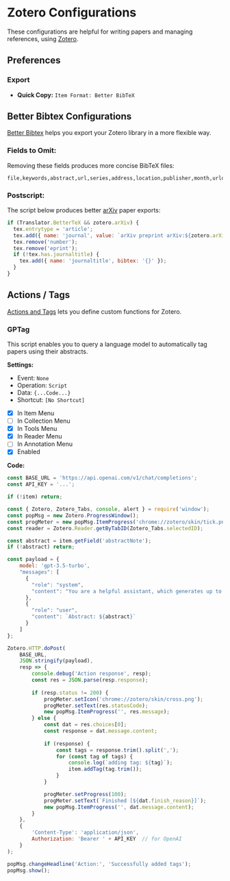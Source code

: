 # Zotero Configurations

These configurations are helpful for writing papers and managing references, using [Zotero](https://www.zotero.org/).

## Preferences

### Export

- **Quick Copy:** `Item Format: Better BibTeX`

## Better Bibtex Configurations

[Better Bibtex](https://github.com/retorquere/zotero-better-bibtex) helps you export your Zotero library in a more flexible way. 

### Fields to Omit:

Removing these fields produces more concise BibTeX files:

```
file,keywords,abstract,url,series,address,location,publisher,month,urldate,langid
```

### Postscript:

The script below produces better [arXiv](https://arxiv.org/) paper exports:

```javascript
if (Translator.BetterTeX && zotero.arXiv) {
  tex.entrytype = 'article';
  tex.add({ name: 'journal', value: `arXiv preprint arXiv:${zotero.arXiv.id}` });
  tex.remove('number');
  tex.remove('eprint');
  if (!tex.has.journaltitle) { 
    tex.add({ name: 'journaltitle', bibtex: '{}' }); 
  }
}
```

## Actions / Tags

[Actions and Tags](https://github.com/windingwind/zotero-actions-tags) lets you define custom functions for Zotero.

### GPTag

This script enables you to query a language model to automatically tag papers using their abstracts.

**Settings:**
- Event: `None`
- Operation: `Script`
- Data: `{...Code...}`
- Shortcut: `[No Shortcut]`
- [x] In Item Menu
- [ ] In Collection Menu
- [x] In Tools Menu
- [x] In Reader Menu
- [ ] In Annotation Menu
- [x] Enabled

**Code:**

```javascript
const BASE_URL = 'https://api.openai.com/v1/chat/completions';
const API_KEY = '...';

if (!item) return;

const { Zotero, Zotero_Tabs, console, alert } = require('window');
const popMsg = new Zotero.ProgressWindow();
const progMeter = new popMsg.ItemProgress('chrome://zotero/skin/tick.png', 'Thinking...');
const reader = Zotero.Reader.getByTabID(Zotero_Tabs.selectedID);

const abstract = item.getField('abstractNote');
if (!abstract) return;

const payload = {
	model: 'gpt-3.5-turbo',
    "messages": [
      {
        "role": "system",
        "content": "You are a helpful assistant, which generates up to 5 keywords (to be used for tagging) for a given paper abstract. Tags should be returned as comma-separated words and must be on one-line."
      },
      {
        "role": "user",
        "content": `Abstract: ${abstract}`
      }
    ]
};

Zotero.HTTP.doPost(
	BASE_URL,
	JSON.stringify(payload),
	resp => {
		console.debug('Action response', resp);
		const res = JSON.parse(resp.response);
		
		if (resp.status != 200) {
			progMeter.setIcon('chrome://zotero/skin/cross.png');
			progMeter.setText(res.statusCode);
			new popMsg.ItemProgress('', res.message);
		} else {
			const dat = res.choices[0];
			const response = dat.message.content;
						
			if (response) {
				const tags = response.trim().split(',');
				for (const tag of tags) {
					console.log(`adding tag: ${tag}`);
					item.addTag(tag.trim());
				}
			}

			progMeter.setProgress(100);
			progMeter.setText(`Finished [${dat.finish_reason}]`);
			new popMsg.ItemProgress('', dat.message.content);			
		}
	},
	{ 
		'Content-Type': 'application/json',
		Authorization: 'Bearer ' + API_KEY  // for OpenAI 
	}
);

popMsg.changeHeadline('Action:', 'Successfully added tags');
popMsg.show();
```
